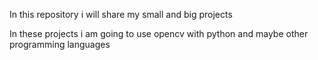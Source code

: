 In this repository i will share my small and big projects

In these projects i am going to use opencv with python and maybe other programming languages
